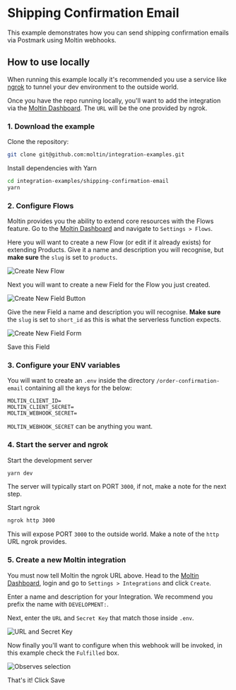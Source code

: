 # Shipping Confirmation Email

This example demonstrates how you can send shipping confirmation emails via Postmark using Moltin webhooks.

## How to use locally

When running this example locally it's recommended you use a service like [ngrok](https://ngrok.com) to tunnel your dev environment to the outside world.

Once you have the repo running locally, you'll want to add the integration via the [Moltin Dashboard](https://dashboard.moltin.com/app/settings/integrations). The `URL` will be the one provided by ngrok.

### 1. Download the example

Clone the repository:

```bash
git clone git@github.com:moltin/integration-examples.git
```

Install dependencies with Yarn

```bash
cd integration-examples/shipping-confirmation-email
yarn
```

### 2. Configure Flows

Moltin provides you the ability to extend core resources with the Flows feature. Go to the [Moltin Dashboard](https://dashboard.moltin.com/app/settings/flows) and navigate to `Settings > Flows`.

Here you will want to create a new Flow (or edit if it already exists) for extending Products. Give it a name and description you will recognise, but **make sure** the `slug` is set to `products`.

![Create New Flow](https://user-images.githubusercontent.com/950181/52850827-65468600-310c-11e9-9caa-c82a0175acd9.png)

Next you will want to create a new Field for the Flow you just created.

![Create New Field Button](https://user-images.githubusercontent.com/950181/52850885-96bf5180-310c-11e9-93d0-85821730d0d9.png)

Give the new Field a name and description you will recognise. **Make sure** the `slug` is set to `short_id` as this is what the serverless function expects.

![Create New Field Form](https://user-images.githubusercontent.com/950181/52850990-dbe38380-310c-11e9-95b1-dc07b753a3a9.png)

Save this Field

### 3. Configure your ENV variables

You will want to create an `.env` inside the directory `/order-confirmation-email` containing all the keys for the below:

```shell
MOLTIN_CLIENT_ID=
MOLTIN_CLIENT_SECRET=
MOLTIN_WEBHOOK_SECRET=
```

`MOLTIN_WEBHOOK_SECRET` can be anything you want.

### 4. Start the server and ngrok

Start the development server

```bash
yarn dev
```

The server will typically start on PORT `3000`, if not, make a note for the next step.

Start ngrok

```bash
ngrok http 3000
```

This will expose PORT `3000` to the outside world. Make a note of the `http` URL ngrok provides.

### 5. Create a new Moltin integration

You must now tell Moltin the ngrok URL above. Head to the [Moltin Dashboard](https://dashboard.moltin.com/app/settings/integrations), login and go to `Settings > Integrations` and click `Create`.

Enter a name and description for your Integration. We recommend you prefix the name with `DEVELOPMENT:`.

Next, enter the `URL` and `Secret Key` that match those inside `.env`.

![URL and Secret Key](https://user-images.githubusercontent.com/950181/52846929-ca957980-3102-11e9-9a20-23b8139767ee.png)

Now finally you'll want to configure when this webhook will be invoked, in this example check the `Fulfilled` box.

![Observes selection](https://user-images.githubusercontent.com/950181/52851227-76dc5d80-310d-11e9-9dff-70b7daaf21e8.png)

That's it! Click Save
